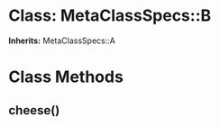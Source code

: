 # Class: MetaClassSpecs::B
**Inherits:** MetaClassSpecs::A
    



# Class Methods
## cheese() [](#method-c-cheese)

